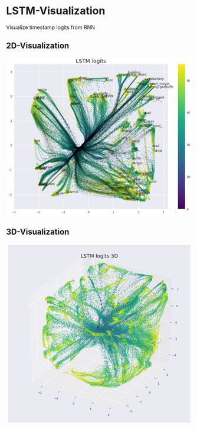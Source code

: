 # LSTM-Visualization
Visualize timestamp logits from RNN

## 2D-Visualization
![alt text](lstm-2d.png)

## 3D-Visualization
![alt text](lstm-3d.png)
